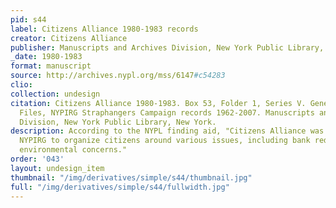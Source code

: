 ```yaml
---
pid: s44
label: Citizens Alliance 1980-1983 records
creator: Citizens Alliance
publisher: Manuscripts and Archives Division, New York Public Library, New York.
_date: 1980-1983
format: manuscript
source: http://archives.nypl.org/mss/6147#c54283
clio:
collection: undesign
citation: Citizens Alliance 1980-1983. Box 53, Folder 1, Series V. Gene Russianoff
  Files, NYPIRG Straphangers Campaign records 1962-2007. Manuscripts and Archives
  Division, New York Public Library, New York.
description: According to the NYPL finding aid, "Citizens Alliance was a project of
  NYPIRG to organize citizens around various issues, including bank redlining and
  environmental concerns."
order: '043'
layout: undesign_item
thumbnail: "/img/derivatives/simple/s44/thumbnail.jpg"
full: "/img/derivatives/simple/s44/fullwidth.jpg"
---
```

